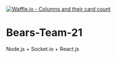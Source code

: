 [![Waffle.io - Columns and their card count](https://badge.waffle.io/chingu-voyage4/Bears-Team-21.png?columns=all)](https://waffle.io/chingu-voyage4/Bears-Team-21?utm_source=badge)
# Bears-Team-21
Node.js + Socket.io + React.js